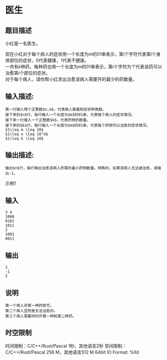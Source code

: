 # 医生

## 题目描述

小红是一名医生。  
  
现在小红对于每个病人的症状用一个长度为$m$的01串表示，第$i$个字符代表第$i$个身体部位的症状，0代表健康，1代表不健康。  
一共有$k$种药，每种药也用一个长度为$m$的01串表示，第$i$个字符为'1'代表该药可以治愈第$i$个部位的症状。  
对于每个病人，请你帮小红求出治愈该病人需要开的最少的药数量。

## 输入描述:
    
    
    第一行输入两个正整数$n,m$，代表病人数量和症状种类数。  
    接下来的$n$行，每行输入一个长度为$m$的01串，代表每个病人的症状情况。  
    接下来一行输入一个正整数$k$，代表药物的数量。  
    接下来的$k$行，每行输入一个长度为$m$的01串，代表每个药物可以治愈的症状情况。  
    $1\leq m \leq 20$  
    $1\leq n \leq 10^4$  
    $1\leq k \leq 10$

## 输出描述:
    
    
    输出$n$行，每行输出治愈该病人所需的最小药物数量。特殊的，如果该病人无法被治愈，请输出-1。

示例1 

## 输入
    
    
    3 4
    1000
    0101
    1011
    2
    1001
    0011

## 输出
    
    
    1
    -1
    2

## 说明
    
    
    第一个病人开第一种药即可。  
    第二个病人显然是无法治愈的。  
    第三个病人需要同时开第一种和第二种药。  
    


## 时空限制

时间限制：C/C++/Rust/Pascal 1秒，其他语言2秒
空间限制：C/C++/Rust/Pascal 256 M，其他语言512 M
64bit IO Format: %lld